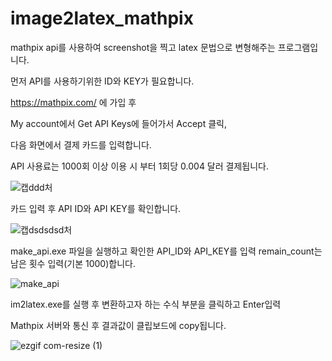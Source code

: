 # image2latex_mathpix
mathpix api를 사용하여 screenshot을 찍고 latex 문법으로 변형해주는 프로그램입니다.

먼저 API를 사용하기위한 ID와 KEY가 필요합니다.

https://mathpix.com/ 에 가입 후 

My account에서 Get API Keys에 들어가서 Accept 클릭,

다음 화면에서 결제 카드를 입력합니다.

API 사용료는 1000회 이상 이용 시 부터 1회당 0.004 달러 결제됩니다.

![캡ddd처](https://user-images.githubusercontent.com/53217819/91630925-a1042080-ea10-11ea-9dfb-5d07f791b349.PNG)

카드 입력 후 API ID와 API KEY를 확인합니다.

![캡dsdsdsd처](https://user-images.githubusercontent.com/53217819/91630926-a2354d80-ea10-11ea-86b9-4e21a836368c.PNG)

make_api.exe 파일을 실행하고 확인한 API_ID와 API_KEY를 입력 remain_count는 남은 횟수 입력(기본 1000)합니다.

![make_api](https://user-images.githubusercontent.com/53217819/91631030-330c2900-ea11-11ea-8008-4b3bd4beb75b.png)

im2latex.exe를 실행 후 변환하고자 하는 수식 부분을 클릭하고 Enter입력

Mathpix 서버와 통신 후 결과값이 클립보드에 copy됩니다.

![ezgif com-resize (1)](https://user-images.githubusercontent.com/53217819/91631417-4c62a480-ea14-11ea-8326-f35d3c1cd60a.gif)


